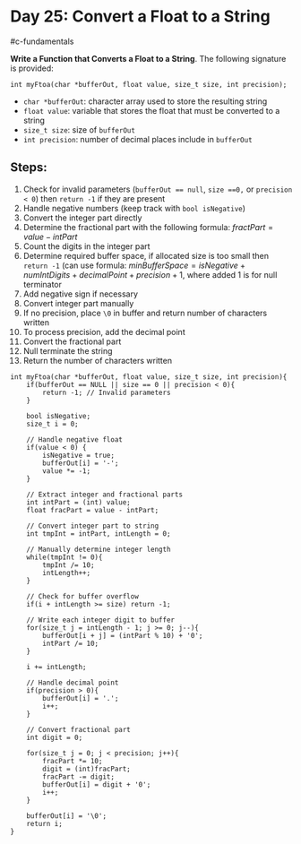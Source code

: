 # Day 25: Convert a Float to a String
#c-fundamentals 

**Write a Function that Converts a Float to a String**. The following signature is provided:

```
int myFtoa(char *bufferOut, float value, size_t size, int precision);
```

- `char *bufferOut`: character array used to store the resulting string
- `float value`: variable that stores the float that must be converted to a string
- `size_t size`: size of `bufferOut`
- `int precision`: number of decimal places include in `bufferOut`
## Steps:
1. Check for invalid parameters (`bufferOut == null`, `size ==0,` or `precision < 0`) then `return -1` if they are present
2. Handle negative numbers (keep track with `bool isNegative`)
3. Convert the integer part directly
4. Determine the fractional part with the following formula:  $fractPart = value - intPart$
5. Count the digits in the integer part
6. Determine required buffer space, if allocated size is too small then `return -1` (can use formula:  $minBufferSpace = isNegative + numIntDigits + decimalPoint + precision + 1$, where added 1 is for null terminator
7. Add negative sign if necessary
8. Convert integer part manually
9. If no precision, place `\0` in buffer and return number of characters written
10. To process precision, add the decimal point
11. Convert the fractional part
12. Null terminate the string
13. Return the number of characters written


```
int myFtoa(char *bufferOut, float value, size_t size, int precision){
    if(bufferOut == NULL || size == 0 || precision < 0){
        return -1; // Invalid parameters
    }

    bool isNegative;
    size_t i = 0;

    // Handle negative float
    if(value < 0) {
        isNegative = true;
        bufferOut[i] = '-';
        value *= -1;
    }

    // Extract integer and fractional parts
    int intPart = (int) value;
    float fracPart = value - intPart;

    // Convert integer part to string
    int tmpInt = intPart, intLength = 0;
  
    // Manually determine integer length
    while(tmpInt != 0){
        tmpInt /= 10;
        intLength++;
    }
  
    // Check for buffer overflow
    if(i + intLength >= size) return -1;

    // Write each integer digit to buffer
    for(size_t j = intLength - 1; j >= 0; j--){
        bufferOut[i + j] = (intPart % 10) + '0';
        intPart /= 10;
    }

    i += intLength;

    // Handle decimal point
    if(precision > 0){
        bufferOut[i] = '.';
        i++;
    }

    // Convert fractional part
    int digit = 0;

    for(size_t j = 0; j < precision; j++){
        fracPart *= 10;
        digit = (int)fracPart;
        fracPart -= digit;
        bufferOut[i] = digit + '0';
        i++;
    }

    bufferOut[i] = '\0';
    return i;
}
```